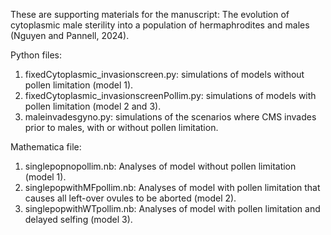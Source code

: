 These are supporting materials for the manuscript: The evolution of cytoplasmic male sterility into a population of hermaphrodites and males (Nguyen and Pannell, 2024).

Python files: 
1. fixedCytoplasmic_invasionscreen.py: simulations of models without pollen limitation (model 1).
2. fixedCytoplasmic_invasionscreenPollim.py: simulations of models with pollen limitation (model 2 and 3).
3. maleinvadesgyno.py: simulations of the scenarios where CMS invades prior to males, with or without pollen limitation.

Mathematica file:
1. singlepopnopollim.nb: Analyses of model without pollen limitation (model 1).
2. singlepopwithMFpollim.nb: Analyses of model with pollen limitation that causes all left-over ovules to be aborted (model 2).
3. singlepopwithWTpollim.nb: Analyses of model with pollen limitation and delayed selfing (model 3).
